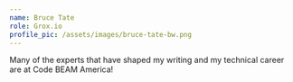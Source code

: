 ```yaml
---
name: Bruce Tate
role: Grox.io
profile_pic: /assets/images/bruce-tate-bw.png
---
```


Many of the experts that have shaped my writing and my technical career are at Code BEAM America! 
